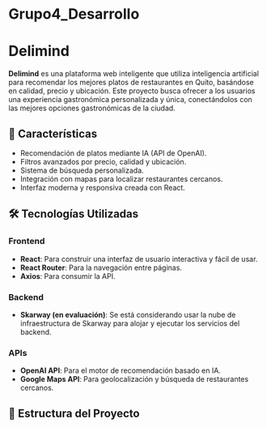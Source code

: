 # Grupo4_Desarrollo

# Delimind

**Delimind** es una plataforma web inteligente que utiliza inteligencia artificial para recomendar los mejores platos de restaurantes en Quito, basándose en calidad, precio y ubicación. Este proyecto busca ofrecer a los usuarios una experiencia gastronómica personalizada y única, conectándolos con las mejores opciones gastronómicas de la ciudad.

## 🚀 Características

- Recomendación de platos mediante IA (API de OpenAI).
- Filtros avanzados por precio, calidad y ubicación.
- Sistema de búsqueda personalizada.
- Integración con mapas para localizar restaurantes cercanos.
- Interfaz moderna y responsiva creada con React.

## 🛠️ Tecnologías Utilizadas

### Frontend
- **React**: Para construir una interfaz de usuario interactiva y fácil de usar.
- **React Router**: Para la navegación entre páginas.
- **Axios**: Para consumir la API.

### Backend
- **Skarway (en evaluación)**: Se está considerando usar la nube de infraestructura de Skarway para alojar y ejecutar los servicios del backend.

### APIs
- **OpenAI API**: Para el motor de recomendación basado en IA.
- **Google Maps API**: Para geolocalización y búsqueda de restaurantes cercanos.

## 📂 Estructura del Proyecto


